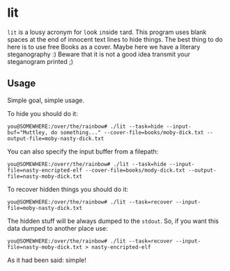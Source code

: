 # lit

``lit`` is a lousy acronym for ``l``ook ``i``nside ``t``ard. This program uses blank spaces at the end of innocent text lines
to hide things. The best thing to do here is to use free Books as a cover. Maybe here we have a literary steganography :)
Beware that it is not a good idea transmit your steganogram printed ;)

## Usage

Simple goal, simple usage.

To hide you should do it:

```
you@SOMEWHERE:/over/the/rainbow# ./lit --task=hide --input-buf="Muttley, do something..." --cover-file=books/moby-dick.txt --output-file=moby-nasty-dick.txt
```

You can also specify the input buffer from a filepath:

```
you@SOMEWHERE:/overr/the/rainbow# ./lit --task=hide --input-file=nasty-encripted-elf --cover-file=books/mody-dick.txt --output-file=nasty-moby-dick.txt
```

To recover hidden things you should do it:

```
you@SOMEWHERE:/over/the/rainbow# ./lit --task=recover --input-file=moby-nasty-dick.txt
```

The hidden stuff will be always dumped to the ``stdout``. So, if you want this data dumped to another place use:

```
you@SOMEWHERE:/over/the/rainbow# ./lit --task=recover --input-file=nasty-moby-dick.txt > nasty-encripted-elf
```

As it had been said: simple!
